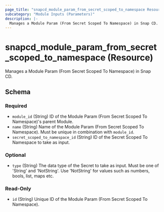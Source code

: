```yaml
---
page_title: "snapcd_module_param_from_secret_scoped_to_namespace Resource - snapcd"
subcategory: "Module Inputs (Parameters)"
description: |-
  Manages a Module Param (From Secret Scoped To Namespace) in Snap CD.
---
```


# snapcd_module_param_from_secret_scoped_to_namespace (Resource)

Manages a Module Param (From Secret Scoped To Namespace) in Snap CD.




<!-- schema generated by tfplugindocs -->
## Schema

### Required

- `module_id` (String) ID of the Module Param (From Secret Scoped To Namespace)'s parent Module.
- `name` (String) Name of the Module Param (From Secret Scoped To Namespace).  Must be unique in combination with `module_id`.
- `secret_scoped_to_namespace_id` (String) ID of the Secret Scoped To Namespace to take as input.

### Optional

- `type` (String) The data type of the Secret to take as input. Must be one of 'String' and 'NotString'. Use 'NotString' for values such as numbers, bools, list, maps etc.

### Read-Only

- `id` (String) Unique ID of the Module Param (From Secret Scoped To Namespace).
